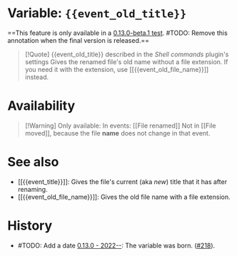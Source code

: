 # Variable: `{{event_old_title}}`
==This feature is only available in a [0.13.0-beta.1 test](https://github.com/Taitava/obsidian-shellcommands/discussions/228). #TODO: Remove this annotation when the final version is released.== 
> [!Quote] {{event_old_title}} described in the *Shell commands* plugin's settings
> Gives the renamed file's old name without a file extension. If you need it with the extension, use [[{{event_old_file_name}}]] instead.

# Availability
> [!Warning] Only available:
> In events: [[File renamed]]
> Not in [[File moved]], because the file **name** does not change in that event.

# See also
- [[{{event_title}}]]: Gives the file's current (aka *new*) title that it has after renaming.
- [[{{event_old_file_name}}]]: Gives the old file name with a file extension.

# History
- #TODO: Add a date [0.13.0 - 2022--](https://github.com/Taitava/obsidian-shellcommands/blob/main/CHANGELOG.md#00---2022--): The variable was born. ([#218](https://github.com/Taitava/obsidian-shellcommands/issues/218)).